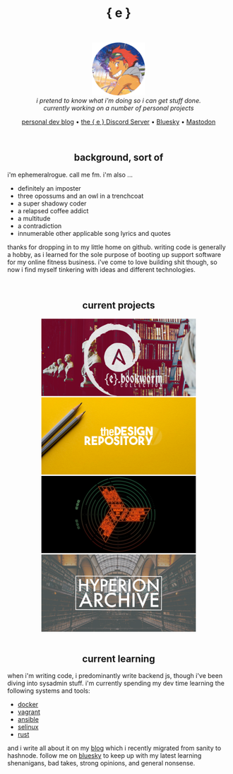 <h1 align="center">{ e }</h1>
<br>

<p align="center">
  <img src="./assets/edward_small.png" alt="ephemeralrogue.bookworm-emblem" width="120px" height="120px"/>
  <br>
  <i>i pretend to know what i'm doing so i can get stuff done.
    <br>currently working on a number of personal projects</i>
  <br>
</p>

<p align="center">
  <a href="https://blog.ephemeralrogue.xyz">
  personal dev blog</a>
  •
  <a href="https://discord.gg/nh7mqGEfbw">the { e } Discord Server</a>
  •
  <a href="https://bsky.app/profile/ephemeralrogue.xyz">Bluesky</a>
  •
  <a href="https://mastodon.social/@ephemeralrogue">Mastodon</a>
  <br>
</p>
<br>

<h2 align="center">background, sort of</h2>

i'm ephemeralrogue. call me fm. i'm also ...
- definitely an imposter
- three opossums and an owl in a trenchcoat
- a super shadowy coder
- a relapsed coffee addict
- a multitude
- a contradiction
- innumerable other applicable song lyrics and quotes

thanks for dropping in to my little home on github. writing code is generally 
a hobby, as i learned for the sole purpose of booting up support software for 
my online fitness business. i've come to love building shit though, so now i 
find myself tinkering with ideas and different technologies. 

<br>

<h2 align="center">current projects</h2>

<div align="center">
  <a href="https://github.com/ephemeralrogue/ephemeralrogue.bookworm">
    <img src="./assets/e.bookworm-github-social.png" alt="ephermal rogue debian bookworm header" width="350px">
  </a>
  <a href="https://github.com/ephemeralrogue/design-repository">
    <img src="./assets/design_repository_github.png" alt="design repository project header" width="350px">
  </a>
  <a href="https://github.com/ephemeralrogue/the-magi">
    <img src="./assets/the_magi_github.png" alt="the magi project header" width="350px">
  </a>
  <a href="https://github.com/ephemeralrogue/hyperion-archive">
    <img src="./assets/hyperion_archive_github.png" alt="hyperion archive project header" width="350px">
  </a>
</div>

<br>

<h2 align="center">current learning</h2>

when i'm writing code, i predominantly write backend js, though i've been 
diving into sysadmin stuff. i'm currently spending my dev time learning the 
following systems and tools:
- [docker](https://www.docker.com/)
- [vagrant](https://developer.hashicorp.com/vagrant/docs)
- [ansible](https://www.ansible.com/)
- [selinux](https://github.blog/2023-07-05-introduction-to-selinux/)
- [rust](https://www.rust-lang.org/)

and i write all about it on my [blog](https://blog.ephemeralrogue.xyz) 
which i recently migrated from sanity to hashnode. 
follow me on [bluesky](https://bsky.app/ephemeralrogue.xyz) to keep up with my 
latest learning shenanigans, bad takes, strong opinions, and general nonsense.